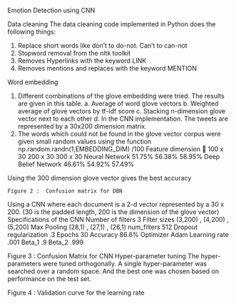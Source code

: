 Emotion Detection using CNN

Data cleaning
The data cleaning code implemented in Python does the following things:
1.	Replace short words like don’t to do-not. Can’t to can-not
2.	Stopword removal from the nltk toolkit
3.	Removes Hyperlinks with the keyword LINK
4.	Removes mentions and replaces with the keyword MENTION

Word embedding
1.	Different combinations of the glove embedding were tried. The results are given in this table.
a.	Average of word glove vectors
b.	Weighted average of glove vectors by tf-idf score
c.	Stacking n-dimension glove vector next to each other
d.	In the CNN implementation. The tweets are represented by a 30x200 dimension matrix. 
2.	The words which could not be found in the glove vector corpus were given small random values using the function np.random.randn(1,EMBEDDING_DIM) /100
Feature dimension 	100 x 30	200 x 30	300 x 30
Neural Network	51.75%	56.38%	58.95%
Deep Belief Network	46.61%	54.92%	57.49%

Using the 300 dimension glove vector gives the best accuracy
 
	Figure 2 :  Confusion matrix for DBN
Using a CNN where each document is a 2-d vector represented by a 30 x 200. (30 is the padded length, 200 is the dimension of the glove vector)
Specifications of the CNN
Number of filters	3
Filter sizes	(3,200) , (4,200) , (5,200)
Max Pooling	(28,1) , (27,1) , (26,1)
num_filters	512
Dropout regularization	.3
Epochs	30
Accuracy	86.6%
Optimizer	Adam
Learning rate	.001
Beta_1	.9
Beta_2	.999

 
Figure 3 : Confusion Matrix for CNN
Hyper-parameter tuning
The hyper-parameters were tuned orthogonally. A single hyper-parameter was searched over a random space. And the best one was chosen based on performance on the test set.
 
Figure 4 : Validation curve for the learning rate


